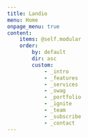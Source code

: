 ```yaml
---
title: Landio
menu: Home
onpage_menu: true
content:
    items: @self.modular
    order:
        by: default
        dir: asc
        custom:
            - _intro
            - _features
            - _services
            - _swag
            - _portfolio
            - _ignite
            - _team
            - _subscribe
            - _contact
---
```

